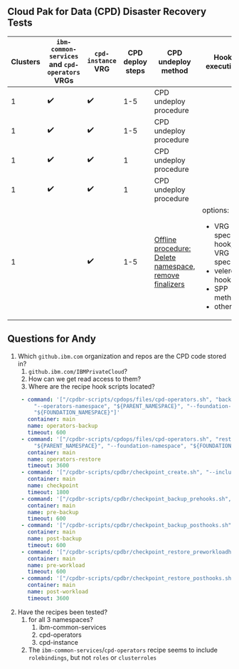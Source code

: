 ## Cloud Pak for Data (CPD) Disaster Recovery Tests

| Clusters | `ibm-common-services` and `cpd-operators` VRGs | `cpd-instance` VRG | CPD deploy steps | CPD undeploy method | Hook execution |Test description | VRG file | Test results | Slack link |
| ---------| ------------                                   | -------------      |---               | ---                 | ---            |---              | -----    | ---          | ---        |
|1|:heavy_check_mark:|:heavy_check_mark:|1-5|CPD undeploy procedure||VRGs derived from recipes w/ `labelSelector`s present | [vrgs-cpd-labels.yaml](vrgs-cpd-labels.yaml)|
|1|:heavy_check_mark:|:heavy_check_mark:|1-5|CPD undeploy procedure||VRGs derived from recipes w/ `labelSelector`s absent | [vrgs-cpd.yaml](vrgs-cpd.yaml)| [4 of 8 pods ready](test1results.md) | https://ibm-research.slack.com/archives/G01EC1VVA56/p1661300185045649
|1|:heavy_check_mark:|:heavy_check_mark:|1|CPD undeploy procedure||`KubeObjectProtection: {}` | [vrgs-cpd-everything-namespaced.yaml](vrgs-cpd-everything-namespaced.yaml)
|1|:heavy_check_mark:|:heavy_check_mark:|1|CPD undeploy procedure||`KubeObjectProtection: includeClusterResources: true` | [vrgs-cpd-everything.yaml](vrgs-cpd-everything.yaml)| | https://ibm-research.slack.com/archives/G01EC1VVA56/p1661445646846479
|1|                  |:heavy_check_mark:|1-5|[Offline procedure: Delete namespace, remove finalizers](https://www.ibm.com/docs/en/cloud-paks/cp-data/4.5.x?topic=obr-scenario-creating-offline-backup-cloud-pak-data-instance-restoring-it-same-cluster#concept_qpy_zpj_wqb__delete_namespaces)|options:<ul><li>VRG spec 1, hook, VRG spec 2<li>velero hooks<li>SPP method?<li>other| <ol><li>Leave `ibm-common-services` and `cpd-operators` namespaces<li>Recover `cpd-instance` namespace from VRG(s) and hooks| `cpd-instane` VRG derived from recipe, w/o hooks |  |  |

## Questions for Andy
1. Which `github.ibm.com` organization and repos are the CPD code stored in?
   1. `github.ibm.com/IBMPrivateCloud`?
   1. How can we get read access to them?
   1. Where are the recipe hook scripts located?
   ```yaml
    - command: '["/cpdbr-scripts/cpdops/files/cpd-operators.sh", "backup", "--backup-iam-data",
        "--operators-namespace", "${PARENT_NAMESPACE}", "--foundation-namespace",
        "${FOUNDATION_NAMESPACE}"]'
      container: main
      name: operators-backup
      timeout: 600
    - command: '["/cpdbr-scripts/cpdops/files/cpd-operators.sh", "restore", "--operators-namespace",
        "${PARENT_NAMESPACE}", "--foundation-namespace", "${FOUNDATION_NAMESPACE}"]'
      container: main
      name: operators-restore
      timeout: 3600
    - command: '["/cpdbr-scripts/cpdbr/checkpoint_create.sh", "--include-namespaces=${GROUP.cpd-instance-resources.namespaces}"]'
      container: main
      name: checkpoint
      timeout: 1800
    - command: '["/cpdbr-scripts/cpdbr/checkpoint_backup_prehooks.sh", "--include-namespaces=${GROUP.cpd-instance-resources.namespaces}"]'
      container: main
      name: pre-backup
      timeout: 600
    - command: '["/cpdbr-scripts/cpdbr/checkpoint_backup_posthooks.sh", "--include-namespaces=${GROUP.cpd-instance-resources.namespaces}"]'
      container: main
      name: post-backup
      timeout: 600
    - command: '["/cpdbr-scripts/cpdbr/checkpoint_restore_preworkloadhooks.sh", "--include-namespaces=${GROUP.cpd-instance-resources.namespaces}"]'
      container: main
      name: pre-workload
      timeout: 600
    - command: '["/cpdbr-scripts/cpdbr/checkpoint_restore_posthooks.sh", "--include-namespaces=${GROUP.cpd-instance-resources.namespaces}"]'
      container: main
      name: post-workload
      timeout: 3600
      ```
1. Have the recipes been tested?
   1. for all 3 namespaces?
      1. ibm-common-services
      1. cpd-operators
      1. cpd-instance
   1. The `ibm-common-services`/`cpd-operators` recipe seems to include `rolebindings`, but not `roles` or `clusterroles`
	

